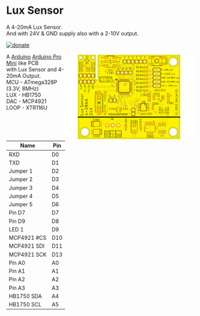 # Lux Sensor  
A 4-20mA Lux Sensor.  
And with 24V & GND supply also with a 2-10V output.  

[![donate](https://img.shields.io/badge/donate-PayPal-blue.svg)](https://www.paypal.me/Sinclair81)  
  
<!-- markdownlint-disable MD033 -->  
<img src="https://github.com/Sinclair81/Lux-Sensor/blob/master/Lux-Sensor_Top.png" align="right" alt="Lux-Sensor_Top" height="233" width="350">  
  
<!-- markdownlint-enable MD033 -->  
  
A [Arduino](https://www.arduino.cc) [Arduino Pro Mini](https://store.arduino.cc/arduino-pro-mini) like PCB  
with Lux Sensor and 4-20mA Output.  
MCU - ATmega328P (3.3V, 8MHz)  
LUX - HB1750  
DAC - MCP4921  
LOOP - XTR116U  
  
Name            | Pin
--------------- | ---------------------
RXD             | D0  
TXD             | D1  
Jumper 1        | D2  
Jumper 2        | D3  
Jumper 3        | D4  
Jumper 4        | D5  
Jumper 5        | D6
Pin D7          | D7  
Pin D9          | D8
LED 1           | D9  
MCP4921 #CS     | D10  
MCP4921 SDI     | D11  
MCP4921 SCK     | D13  
Pin A0          | A0  
Pin A1          | A1  
Pin A2          | A2  
Pin A3          | A3  
HB1750 SDA      | A4  
HB1750 SCL      | A5  